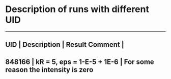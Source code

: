 # Description of runs with different UID
-------------------------------------------------------------------------------
UID | Description | Result Comment |
-------------------------------------------------------------------------------
848166 | kR = 5, eps = 1-E-5 + 1E-6 | For some reason the intensity is zero
-------------------------------------------------------------------------------
